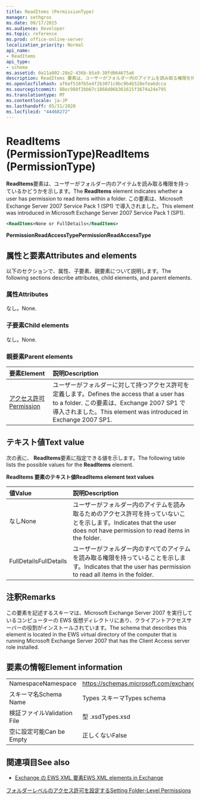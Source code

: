```yaml
---
title: ReadItems (PermissionType)
manager: sethgros
ms.date: 09/17/2015
ms.audience: Developer
ms.topic: reference
ms.prod: office-online-server
localization_priority: Normal
api_name:
- ReadItems
api_type:
- schema
ms.assetid: 0a11a802-28e2-436b-b5a9-30fd064675a6
description: ReadItems 要素は、ユーザーがフォルダー内のアイテムを読み取る権限を持っているかどうかを示します。 この要素は、Microsoft Exchange Server 2007 Service Pack 1 (SP1) で導入されました。
ms.openlocfilehash: af6ef5107b5e4f2b3071c0bc9b4b528efea6dcca
ms.sourcegitcommit: 88ec988f2bb67c1866d06b361615f3674a24e795
ms.translationtype: MT
ms.contentlocale: ja-JP
ms.lasthandoff: 05/31/2020
ms.locfileid: "44468272"
---
```

# <a name="readitems-permissiontype"></a><span data-ttu-id="e3907-104">ReadItems (PermissionType)</span><span class="sxs-lookup"><span data-stu-id="e3907-104">ReadItems (PermissionType)</span></span>

<span data-ttu-id="e3907-105">**ReadItems**要素は、ユーザーがフォルダー内のアイテムを読み取る権限を持っているかどうかを示します。</span><span class="sxs-lookup"><span data-stu-id="e3907-105">The **ReadItems** element indicates whether a user has permission to read items within a folder.</span></span> <span data-ttu-id="e3907-106">この要素は、Microsoft Exchange Server 2007 Service Pack 1 (SP1) で導入されました。</span><span class="sxs-lookup"><span data-stu-id="e3907-106">This element was introduced in Microsoft Exchange Server 2007 Service Pack 1 (SP1).</span></span> 
  
```xml
<ReadItems>None or FullDetails</ReadItems>
```

 <span data-ttu-id="e3907-107">**PermissionReadAccessType**</span><span class="sxs-lookup"><span data-stu-id="e3907-107">**PermissionReadAccessType**</span></span>
## <a name="attributes-and-elements"></a><span data-ttu-id="e3907-108">属性と要素</span><span class="sxs-lookup"><span data-stu-id="e3907-108">Attributes and elements</span></span>

<span data-ttu-id="e3907-109">以下のセクションで、属性、子要素、親要素について説明します。</span><span class="sxs-lookup"><span data-stu-id="e3907-109">The following sections describe attributes, child elements, and parent elements.</span></span>
  
### <a name="attributes"></a><span data-ttu-id="e3907-110">属性</span><span class="sxs-lookup"><span data-stu-id="e3907-110">Attributes</span></span>

<span data-ttu-id="e3907-111">なし。</span><span class="sxs-lookup"><span data-stu-id="e3907-111">None.</span></span>
  
### <a name="child-elements"></a><span data-ttu-id="e3907-112">子要素</span><span class="sxs-lookup"><span data-stu-id="e3907-112">Child elements</span></span>

<span data-ttu-id="e3907-113">なし。</span><span class="sxs-lookup"><span data-stu-id="e3907-113">None.</span></span>
  
### <a name="parent-elements"></a><span data-ttu-id="e3907-114">親要素</span><span class="sxs-lookup"><span data-stu-id="e3907-114">Parent elements</span></span>

|<span data-ttu-id="e3907-115">**要素**</span><span class="sxs-lookup"><span data-stu-id="e3907-115">**Element**</span></span>|<span data-ttu-id="e3907-116">**説明**</span><span class="sxs-lookup"><span data-stu-id="e3907-116">**Description**</span></span>|
|:-----|:-----|
|[<span data-ttu-id="e3907-117">アクセス許可</span><span class="sxs-lookup"><span data-stu-id="e3907-117">Permission</span></span>](permission.md) <br/> |<span data-ttu-id="e3907-118">ユーザーがフォルダーに対して持つアクセス許可を定義します。</span><span class="sxs-lookup"><span data-stu-id="e3907-118">Defines the access that a user has to a folder.</span></span> <span data-ttu-id="e3907-119">この要素は、Exchange 2007 SP1 で導入されました。</span><span class="sxs-lookup"><span data-stu-id="e3907-119">This element was introduced in Exchange 2007 SP1.</span></span>  <br/> |
   
## <a name="text-value"></a><span data-ttu-id="e3907-120">テキスト値</span><span class="sxs-lookup"><span data-stu-id="e3907-120">Text value</span></span>

<span data-ttu-id="e3907-121">次の表に、 **ReadItems**要素に指定できる値を示します。</span><span class="sxs-lookup"><span data-stu-id="e3907-121">The following table lists the possible values for the **ReadItems** element.</span></span> 
  
<span data-ttu-id="e3907-122">**ReadItems 要素のテキスト値**</span><span class="sxs-lookup"><span data-stu-id="e3907-122">**ReadItems element text values**</span></span>

|<span data-ttu-id="e3907-123">**値**</span><span class="sxs-lookup"><span data-stu-id="e3907-123">**Value**</span></span>|<span data-ttu-id="e3907-124">**説明**</span><span class="sxs-lookup"><span data-stu-id="e3907-124">**Description**</span></span>|
|:-----|:-----|
|<span data-ttu-id="e3907-125">なし</span><span class="sxs-lookup"><span data-stu-id="e3907-125">None</span></span>  <br/> |<span data-ttu-id="e3907-126">ユーザーがフォルダー内のアイテムを読み取るためのアクセス許可を持っていないことを示します。</span><span class="sxs-lookup"><span data-stu-id="e3907-126">Indicates that the user does not have permission to read items in the folder.</span></span>  <br/> |
|<span data-ttu-id="e3907-127">FullDetails</span><span class="sxs-lookup"><span data-stu-id="e3907-127">FullDetails</span></span>  <br/> |<span data-ttu-id="e3907-128">ユーザーがフォルダー内のすべてのアイテムを読み取る権限を持っていることを示します。</span><span class="sxs-lookup"><span data-stu-id="e3907-128">Indicates that the user has permission to read all items in the folder.</span></span>  <br/> |
   
## <a name="remarks"></a><span data-ttu-id="e3907-129">注釈</span><span class="sxs-lookup"><span data-stu-id="e3907-129">Remarks</span></span>

<span data-ttu-id="e3907-130">この要素を記述するスキーマは、Microsoft Exchange Server 2007 を実行しているコンピューターの EWS 仮想ディレクトリにあり、クライアントアクセスサーバーの役割がインストールされています。</span><span class="sxs-lookup"><span data-stu-id="e3907-130">The schema that describes this element is located in the EWS virtual directory of the computer that is running Microsoft Exchange Server 2007 that has the Client Access server role installed.</span></span>
  
## <a name="element-information"></a><span data-ttu-id="e3907-131">要素の情報</span><span class="sxs-lookup"><span data-stu-id="e3907-131">Element information</span></span>

|||
|:-----|:-----|
|<span data-ttu-id="e3907-132">Namespace</span><span class="sxs-lookup"><span data-stu-id="e3907-132">Namespace</span></span>  <br/> |https://schemas.microsoft.com/exchange/services/2006/types  <br/> |
|<span data-ttu-id="e3907-133">スキーマ名</span><span class="sxs-lookup"><span data-stu-id="e3907-133">Schema Name</span></span>  <br/> |<span data-ttu-id="e3907-134">Types スキーマ</span><span class="sxs-lookup"><span data-stu-id="e3907-134">Types schema</span></span>  <br/> |
|<span data-ttu-id="e3907-135">検証ファイル</span><span class="sxs-lookup"><span data-stu-id="e3907-135">Validation File</span></span>  <br/> |<span data-ttu-id="e3907-136">型 .xsd</span><span class="sxs-lookup"><span data-stu-id="e3907-136">Types.xsd</span></span>  <br/> |
|<span data-ttu-id="e3907-137">空に設定可能</span><span class="sxs-lookup"><span data-stu-id="e3907-137">Can be Empty</span></span>  <br/> |<span data-ttu-id="e3907-138">正しくない</span><span class="sxs-lookup"><span data-stu-id="e3907-138">False</span></span>  <br/> |
   
## <a name="see-also"></a><span data-ttu-id="e3907-139">関連項目</span><span class="sxs-lookup"><span data-stu-id="e3907-139">See also</span></span>



- [<span data-ttu-id="e3907-140">Exchange の EWS XML 要素</span><span class="sxs-lookup"><span data-stu-id="e3907-140">EWS XML elements in Exchange</span></span>](ews-xml-elements-in-exchange.md)


[<span data-ttu-id="e3907-141">フォルダーレベルのアクセス許可を設定する</span><span class="sxs-lookup"><span data-stu-id="e3907-141">Setting Folder-Level Permissions</span></span>](https://msdn.microsoft.com/library/c7530e86-5112-401c-b10a-9c054ae59f07%28Office.15%29.aspx)

